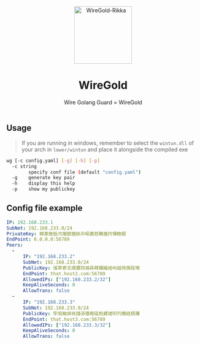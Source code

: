 <div align="center">
  <img src=".github/rikka.jpg" width = "150" height = "150" alt="WireGold-Rikka"><br>
  <h1>WireGold</h1>
  Wire Golang Guard = WireGold<br><br>
</div>

## Usage
> If you are running in windows, remember to select the `wintun.dll` of your arch in `lower/wintun` and place it alongside the compiled exe
```bash
wg [-c config.yaml] [-g] [-h] [-p]
  -c string
        specify conf file (default "config.yaml")
  -g    generate key pair
  -h    display this help
  -p    show my publickey
```

## Config file example
```yaml
IP: 192.168.233.1
SubNet: 192.168.233.0/24
PrivateKey: 暲菉斂狧污爉窫擸紈卆帞蔩慈睠庮扝憚瞼縀
EndPoint: 0.0.0.0:56789
Peers:
  -
      IP: "192.168.233.2"
      SubNet: 192.168.233.0/24
      PublicKey: 徯萃嵾爻燸攗窍褃冔蒔犡緇袿屿組待族砇嘀
      EndPoint: that.host2.com:56789
      AllowedIPs: ["192.168.233.2/32"]
      KeepAliveSeconds: 0
      AllowTrans: false
  -
      IP: "192.168.233.3"
      SubNet: 192.168.233.0/24
      PublicKey: 牢喨粷詸衭譛浾蘹櫠砙杹蟫瑳叩刋橋経挵蘀
      EndPoint: that.host3.com:56789
      AllowedIPs: ["192.168.233.3/32"]
      KeepAliveSeconds: 0
      AllowTrans: false
```